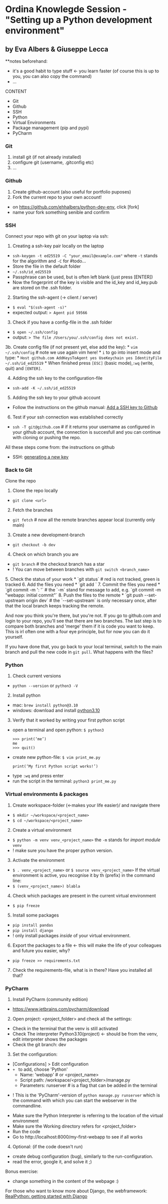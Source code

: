 # Ordina Knowlegde Session - "Setting up a Python development environment"
## by Eva Albers & Giuseppe Lecca

**notes beforehand:
- it's a good habit to type stuff <- you learn faster (of course this is up to you, you can also copy the command)
- ...

CONTENT

- Git
- Github
- SSH
- Python
- Virtual Environments
- Package management (pip and pypi)
- PyCharm




### Git

1. install git (if not already installed)
2. configure git (username, .gitconfig etc)
3. ...


### Github
 
1. Create github-account (also useful for portfolio puposes)
2. Fork the current repo to your own account!
  * on https://github.com/ehhalbers/python-dev-env, click [fork]
  * name your fork something senible and confirm

### SSH
 
Connect your repo with git on your laptop via ssh:
1. Creating a ssh-key pair locally on the laptop
  * `ssh-keygen -t ed25519 -C "your_email@example.com"` where `-t` stands for the algorithm and `-C` for #todo...
  * Store the file in the default folder
  * `~/.ssh/id_ed25519`
  * Passphrase can be used, but is often left blank (just press [ENTER])
  * Now the fingerprint of the key is visible and the id_key and id_key.pub are stored on the .ssh folder.

2. Starting the ssh-agent (-> client / server)
  * `$ eval "$(ssh-agent -s)"`
  * expected output: `> Agent pid 59566`

3. Check if you have a config-file in the .ssh folder
  * `$ open ~/.ssh/config`
  * output: `> The file /Users/you/.ssh/config does not exist.`


3b. Create config file (if not present yet, else add the key):
    * `vim ~/.ssh/config`  # note we use again vim here!
    * `i` to go into insert mode and type:
    * ```
      Host github.com
           AddKeysToAgent yes
           UseKeychain yes
           IdentityFile ~/.ssh/id_ed25519
           ```
    * When finished press `[ESC]` (basic mode),`:wq` (write, quit) and `[ENTER]`.
    

4. Adding the ssh key to the configuration-file
  * `ssh-add -K ~/.ssh/id_ed25519`

5. Adding the ssh key to your github account
  * Follow the instructions on the github manual: [Add a SSH key to Github](https://docs.github.com/en/authentication/connecting-to-github-with-ssh/adding-a-new-ssh-key-to-your-github-account)

6.  Test if your ssh connection was established correctly
  * `ssh -T git@github.com` # if it returns your username as configured in your github account, the connection is succesfull and you can continue with cloning or pushing the repo.

All these steps come from: the instructions on github
  * SSH: [generating a new key](https://docs.github.com/en/authentication/connecting-to-github-with-ssh/generating-a-new-ssh-key-and-adding-it-to-the-ssh-agent)

### Back to Git



Clone the repo
1. Clone the repo locally
  * `git clone <url>`
2. Fetch the branches
  * `git fetch` # now all the remote branches appear local (currently only main)
3. Create a new development-branch
  * `git checkout -b dev`
4. Check on which branch you are
  * `git branch` # the checkout branch has a star 
  *   ! You can move between branches with `git switch <branch_name>`
  <do some work>
5. Check the status of your work
  * `git status` # red is not tracked, green is tracked
6. Add the files you need
  * `git add <files you need>`
7. Commit the files you need
  * `git commit -m '<project_name>: <what you did>'` # the `-m` stand for message to add, e.g. `git commit -m "webapp: initial commit"`
8. Push the files to the remote
  * `git push --set-upstream origin dev` # the `--set-upstream` is only necessary once, after that the local branch keeps tracking the remote.


And now you think you're there, but you're not. If you go to github.com and login to your repo, you'll see that there are two branches. The last step is to compare both branches and 'merge' them if it is code you want to keep. This is irl often one with a four eye principle, but for now you can do it yourself.


 If you have done that, you go back to your local terminal, switch to the main branch and pull the new code in `git pull`. What happens with the files?



### Python

1. Check current versions
- `python --version` or `python3 -V`
2. Install python
  * mac: `brew install python@3.10`
  * windows: download and install [python3.10](https://www.python.org/downloads/release/python-3104/)
3. Verify that it worked by writing your first python script
  * open a terminal and open python: `$ python3`
    ```
    >>> print(‘me’) 
    me
    >>> quit()
    ```
  * create new python-file: `$ vim print_me.py`
    ```
    print(‘My first Python script works!’)
    ```
  * type `:wq` and press enter
  * run the script in the terminal: `python3 print_me.py` 

 
### Virtual environments & packages

1. Create workspace-folder (<-makes your life easier)/<project folder> and navigate there
  * `$ mkdir ~/workspace/<project_name>` 
  * `$ cd ~/workspace/<project_name>`
2. Create a virtual environment
  * `$ python -m venv venv_<project_name>` the `-m` stands for _import module_ `venv`
  *    ! make sure you have the proper python version.
3. Activate the environment
  * `$ . venv_<project_name>` or `$ source venv_<project_name>`
If the virtual environment is active, you recognise it by th (prefix) in the command line:
  * `$ (venv_<project_name>) blabla`
4. Check which packages are present in the current virtual environment
  * `$ pip freeze`
5. Install some packages
  * `pip install pandas`
  * `pip install django`
  *    ! only install packages _inside_ of your virtual environment.
6. Export the packages to a file <- this will make the life of your colleagues and future you easier, why?
  * `pip freeze >> requirements.txt`
7. Check the requirements-file, what is in there? Have you installed all that?



### PyCharm

1. Install PyCharm (community edition)
  * https://www.jetbrains.com/pycharm/download
   
2. Open project: <project_folder> and check all the settings:
- Check in the terminal that the venv is still activated
- Check The interpreter Python3.10(project) <- should be from the venv, edit interpreter shows the packages
- Check the git branch: dev

3. Set the configuration:
- [Configurations] > Edit configuration
- `+ ` to add, choose 'Python'
  * Name: 'webapp' # or <project_name>
  * Script path: /workspace/<project_folder>/manage.py
  * Parameters: runserver # is a flag that can be added in the terminal
*   ! This is the 'PyCharm'-version of `python manage.py runserver` which is the command with which you can start the webserver in the commandline.
- Make sure the Python Interpreter is referring to the location of the virtual environment
- Make sure the Working directory refers for <project_folder>
-	Run the code
-	Go to http://localhost:8000/my-first-webapp to see if all works 
   
4. Optional: (if the code doesn't run) 
- create debug configuration (bug), similarly to the run-configuration.
- read the error, google it, and solve it ;)

Bonus exercise: 
- change something in the content of the webpage :)

For those who want to know more about Django, the webframework: [RealPython: getting started with Django](https://realpython.com/get-started-with-django-1/)



